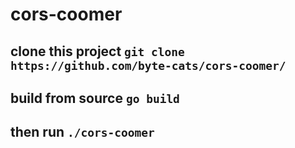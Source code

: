 # cors-coomer

## clone this project `git clone https://github.com/byte-cats/cors-coomer/`
## build from source `go build`

## then run `./cors-coomer`
